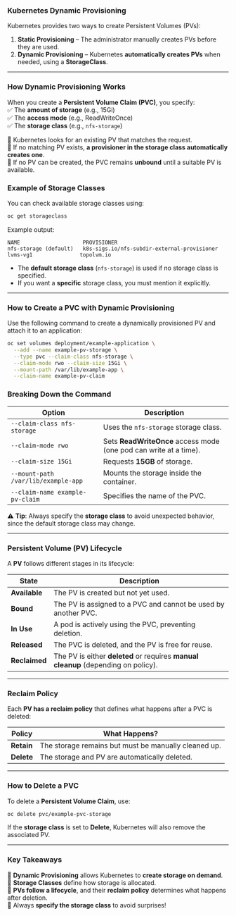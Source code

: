### **Kubernetes Dynamic Provisioning**  

Kubernetes provides two ways to create Persistent Volumes (PVs):  
1. **Static Provisioning** – The administrator manually creates PVs before they are used.  
2. **Dynamic Provisioning** – Kubernetes **automatically creates PVs** when needed, using a **StorageClass**.  

---

### **How Dynamic Provisioning Works**  
When you create a **Persistent Volume Claim (PVC)**, you specify:  
✅ The **amount of storage** (e.g., 15Gi)  
✅ The **access mode** (e.g., ReadWriteOnce)  
✅ The **storage class** (e.g., `nfs-storage`)  

🔹 Kubernetes looks for an existing PV that matches the request.  
🔹 If no matching PV exists, **a provisioner in the storage class automatically creates one**.  
🔹 If no PV can be created, the PVC remains **unbound** until a suitable PV is available.  

### **Example of Storage Classes**  
You can check available storage classes using:

```sh
oc get storageclass
```

Example output:  
```
NAME                    PROVISIONER
nfs-storage (default)   k8s-sigs.io/nfs-subdir-external-provisioner
lvms-vg1               topolvm.io
```

- The **default storage class** (`nfs-storage`) is used if no storage class is specified.  
- If you want a **specific** storage class, you must mention it explicitly.  

---

### **How to Create a PVC with Dynamic Provisioning**  
Use the following command to create a dynamically provisioned PV and attach it to an application:

```sh
oc set volumes deployment/example-application \
  --add --name example-pv-storage \
  --type pvc --claim-class nfs-storage \
  --claim-mode rwo --claim-size 15Gi \
  --mount-path /var/lib/example-app \
  --claim-name example-pv-claim
```

### **Breaking Down the Command**  
| **Option** | **Description** |
|------------|---------------|
| `--claim-class nfs-storage` | Uses the `nfs-storage` storage class. |
| `--claim-mode rwo` | Sets **ReadWriteOnce** access mode (one pod can write at a time). |
| `--claim-size 15Gi` | Requests **15GB** of storage. |
| `--mount-path /var/lib/example-app` | Mounts the storage inside the container. |
| `--claim-name example-pv-claim` | Specifies the name of the PVC. |

⚠️ **Tip**: Always specify the **storage class** to avoid unexpected behavior, since the default storage class may change.

---

### **Persistent Volume (PV) Lifecycle**  
A **PV** follows different stages in its lifecycle:

| **State**  | **Description** |
|------------|---------------|
| **Available** | The PV is created but not yet used. |
| **Bound** | The PV is assigned to a PVC and cannot be used by another PVC. |
| **In Use** | A pod is actively using the PVC, preventing deletion. |
| **Released** | The PVC is deleted, and the PV is free for reuse. |
| **Reclaimed** | The PV is either **deleted** or requires **manual cleanup** (depending on policy). |

---

### **Reclaim Policy**  
Each **PV has a reclaim policy** that defines what happens after a PVC is deleted:

| **Policy** | **What Happens?** |
|-----------|----------------|
| **Retain** | The storage remains but must be manually cleaned up. |
| **Delete** | The storage and PV are automatically deleted. |

---

### **How to Delete a PVC**  
To delete a **Persistent Volume Claim**, use:

```sh
oc delete pvc/example-pvc-storage
```

If the **storage class** is set to **Delete**, Kubernetes will also remove the associated PV.

---

### **Key Takeaways**  
🔹 **Dynamic Provisioning** allows Kubernetes to **create storage on demand**.  
🔹 **Storage Classes** define how storage is allocated.  
🔹 **PVs follow a lifecycle**, and their **reclaim policy** determines what happens after deletion.  
🔹 Always **specify the storage class** to avoid surprises!  
